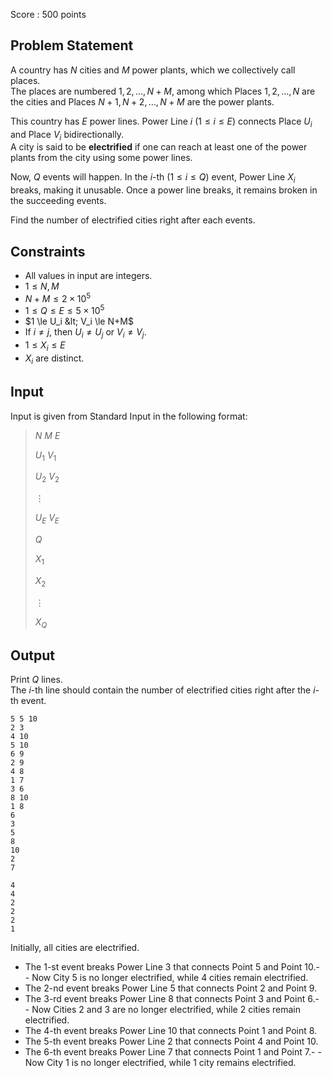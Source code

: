 Score : $500$ points

## Problem Statement

A country has $N$ cities and $M$ power plants, which we collectively call places.<br>
The places are numbered $1,2,\dots,N+M$, among which Places $1,2,\dots,N$ are the cities and Places $N+1,N+2,\dots,N+M$ are the power plants.  

This country has $E$ power lines.  Power Line $i$ ($1 \le i \le E$) connects Place $U_i$ and Place $V_i$ bidirectionally.<br>
A city is said to be **electrified** if one can reach at least one of the power plants from the city using some power lines.

Now, $Q$ events will happen.  In the $i$-th ($1 \le i \le Q$) event, Power Line $X_i$ breaks, making it unusable.  Once a power line breaks, it remains broken in the succeeding events.

Find the number of electrified cities right after each events.

## Constraints

- All values in input are integers.
- $1 \le N,M$
- $N+M \le 2 \times 10^5$
- $1 \le Q \le E \le 5 \times 10^5$
- $1 \le U_i &lt; V_i \le N+M$
- If $i \neq j$, then $U_i \neq U_j$ or $V_i \neq V_j$.
- $1 \le X_i \le E$
- $X_i$ are distinct.

## Input

Input is given from Standard Input in the following format:

> $N$ $M$ $E$
> 
> $U_1$ $V_1$
> 
> $U_2$ $V_2$
> 
> $\vdots$
> 
> $U_E$ $V_E$
> 
> $Q$
> 
> $X_1$
> 
> $X_2$
> 
> $\vdots$
> 
> $X_Q$

## Output

Print $Q$ lines.<br>
The $i$-th line should contain the number of electrified cities right after the $i$-th event.

```input1
5 5 10
2 3
4 10
5 10
6 9
2 9
4 8
1 7
3 6
8 10
1 8
6
3
5
8
10
2
7
```

```output1
4
4
2
2
2
1
```

Initially, all cities are electrified.

- The $1$-st event breaks Power Line $3$ that connects Point $5$ and Point $10$.-   - Now City $5$ is no longer electrified, while $4$ cities remain electrified.
- The $2$-nd event breaks Power Line $5$ that connects Point $2$ and Point $9$.
- The $3$-rd event breaks Power Line $8$ that connects Point $3$ and Point $6$.-   - Now Cities $2$ and $3$ are no longer electrified, while $2$ cities remain electrified.
- The $4$-th event breaks Power Line $10$ that connects Point $1$ and Point $8$.
- The $5$-th event breaks Power Line $2$ that connects Point $4$ and Point $10$.
- The $6$-th event breaks Power Line $7$ that connects Point $1$ and Point $7$.-   - Now City $1$ is no longer electrified, while $1$ city remains electrified.